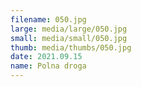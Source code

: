 ```yaml
---
filename: 050.jpg
large: media/large/050.jpg
small: media/small/050.jpg
thumb: media/thumbs/050.jpg
date: 2021.09.15
name: Polna droga
---
```

